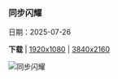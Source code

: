 ### 同步闪耀

日期：2025-07-26

**下载**  |  [1920x1080](https://cn.bing.com/th?id=OHR.BlackfinBarracuda_ZH-CN3850642551_1920x1080.jpg)  |  [3840x2160](https://cn.bing.com/th?id=OHR.BlackfinBarracuda_ZH-CN3850642551_UHD.jpg)

![同步闪耀](https://cn.bing.com/th?id=OHR.BlackfinBarracuda_ZH-CN3850642551_1920x1080.jpg "黑鳍梭鱼群，鲨鱼礁，拉斯穆罕默德国家公园，西奈半岛，埃及 (© Alex Mustard/Nature Picture Library)")

